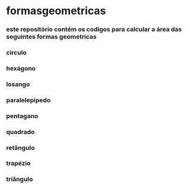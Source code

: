 # formasgeometricas

### este repositório contém os codigos para calcular a área das seguintes formas geometricas

### circulo
### hexágono
### losango
### paralelepipedo
### pentagano
### quadrado
### retângulo
### trapézio
### triângulo
